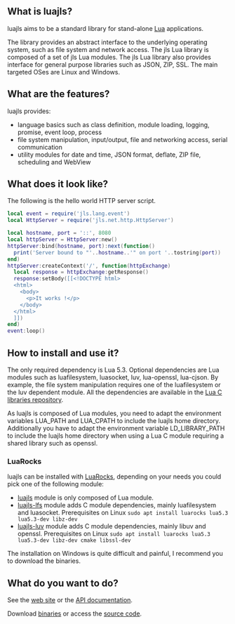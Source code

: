 ## What is luajls?

luajls aims to be a standard library for stand-alone [Lua](https://www.lua.org/) applications.

The library provides an abstract interface to the underlying operating system, such as file system and network access.
The jls Lua library is composed of a set of jls Lua modules.
The jls Lua library also provides interface for general purpose libraries such as JSON, ZIP, SSL.
The main targeted OSes are Linux and Windows.

## What are the features?

luajls provides:
* language basics such as class definition, module loading, logging, promise, event loop, process
* file system manipulation, input/output, file and networking access, serial communication
* utility modules for date and time, JSON format, deflate, ZIP file, scheduling and WebView

## What does it look like?

The following is the hello world HTTP server script.

```lua
local event = require('jls.lang.event')
local HttpServer = require('jls.net.http.HttpServer')

local hostname, port = '::', 8080
local httpServer = HttpServer:new()
httpServer:bind(hostname, port):next(function()
  print('Server bound to "'..hostname..'" on port '..tostring(port))
end)
httpServer:createContext('/', function(httpExchange)
  local response = httpExchange:getResponse()
  response:setBody([[<!DOCTYPE html>
  <html>
    <body>
      <p>It works !</p>
    </body>
  </html>
  ]])
end)
event:loop()
```

## How to install and use it?

The only required dependency is Lua 5.3.
Optional dependencies are Lua modules such as luafilesystem, luasocket, luv, lua-openssl, lua-cjson.
By example, the file system manipulation requires one of the luafilesystem or the luv dependent module.
All the dependencies are available in the [Lua C libraries repository](https://github.com/javalikescript/luaclibs).

As luajls is composed of Lua modules, you need to adapt the environment variables LUA_PATH and LUA_CPATH to include the luajls home directory.
Additionally you have to adapt the environment variable LD_LIBRARY_PATH to include the luajls home directory when using a Lua C module requiring a shared library such as openssl.

### LuaRocks

luajls can be installed with [LuaRocks](https://luarocks.org/), depending on your needs you could pick one of the following module:
* [luajls](https://luarocks.org/modules/javalikescript/luajls) module is only composed of Lua module.
* [luajls-lfs](https://luarocks.org/modules/javalikescript/luajls-lfs) module adds C module dependencies, mainly luafilesystem and luasocket.
  Prerequisites on Linux
  `sudo apt install luarocks lua5.3 lua5.3-dev libz-dev`
* [luajls-luv](https://luarocks.org/modules/javalikescript/luajls-luv) module adds C module dependencies, mainly libuv and openssl.
  Prerequisites on Linux
  `sudo apt install luarocks lua5.3 lua5.3-dev libz-dev cmake libssl-dev`

The installation on Windows is quite difficult and painful, I recommend you to download the binaries.

## What do you want to do?

See the [web site](http://javalikescript.free.fr/lua/) or the [API documentation](http://javalikescript.free.fr/lua/docs/).

Download [binaries](http://javalikescript.free.fr/lua/download.php) or access the [source code](https://github.com/javalikescript/luajls).
